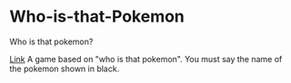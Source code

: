 # Who-is-that-Pokemon
Who is that pokemon?

[Link](igorsfa.github.io/Who-is-that-Pokemon)
A game based on "who is that pokemon". You must say the name of the pokemon shown in black.
